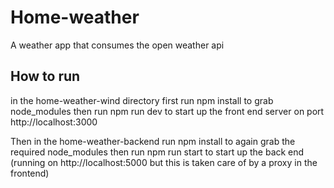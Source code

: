 # Home-weather

A weather app that consumes the open weather api

## How to run
in the home-weather-wind directory first run 
npm install
to grab node_modules then run
npm run dev
to start up the front end server on port http://localhost:3000

Then in the home-weather-backend run
npm install
to again grab the required node_modules then run
npm run start
to start up the back end (running on http://localhost:5000 but this is taken care of by a proxy in the frontend)


